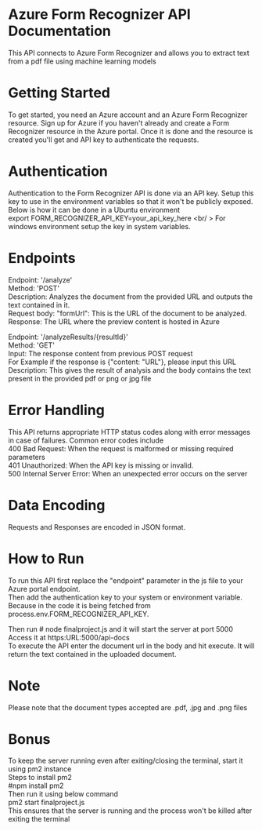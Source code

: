 # Azure Form Recognizer API Documentation
This API connects to Azure Form Recognizer and allows you to extract text from a pdf file using machine learning models 
# Getting Started 
To get started, you need an Azure account and an Azure Form Recognizer resource. Sign up for Azure if you haven't already and create a Form Recognizer resource in the Azure portal. 
Once it is done and the resource is created you'll get and API key to authenticate the requests.

# Authentication
Authentication to the Form Recognizer API is done via an API key. Setup this key to use in the environment variables so that it won't be publicly exposed. <br />
Below is how it can be done in a Ubuntu environment <br />
export FORM_RECOGNIZER_API_KEY=your_api_key_here <br/ >
For windows environment setup the key in system variables.

# Endpoints

Endpoint: '/analyze' <br />
Method: 'POST' <br />
Description: Analyzes the document from the provided URL and outputs the text contained in it. <br />
Request body: "formUrl": This is the URL of the document to be analyzed. <br />
Response: The URL where the preview content is hosted in Azure

Endpoint: '/analyzeResults/{resultId}' <br />
Method: 'GET' <br />
Input: The response content from previous POST request <br />
For Example if the response is {"content: "URL"}, please input this URL <br />
Description: This gives the result of analysis and the body contains the text present in the provided pdf or png or jpg file

# Error Handling

This API returns appropriate HTTP status codes along with error messages in case of failures. Common error codes include <br />
400 Bad Request: When the request is malformed or missing required parameters <br />
401 Unauthorized: When the API key is missing or invalid. <br />
500 Internal Server Error: When an unexpected error occurs on the server <br />

# Data Encoding 

Requests and Responses are encoded in JSON format. 

# How to Run 

To run this API first replace the "endpoint" parameter in the js file to your Azure portal endpoint. <br />
Then add the authentication key to your system or environment variable. Because in the code it is being fetched from process.env.FORM_RECOGNIZER_API_KEY.

Then run # node finalproject.js and it will start the server at port 5000 <br />
Access it at https:URL:5000/api-docs <br />
To execute the API enter the document url in the body and hit execute. It will return the text contained in the uploaded document. <br />

# Note 
Please note that the document types accepted are .pdf, .jpg and .png files 

# Bonus 
To keep the server running even after exiting/closing the terminal, start it using pm2 instance <br />
Steps to install pm2 <br />
#npm install pm2 <br/>
Then run it using below command <br />
pm2 start finalproject.js <br />
This ensures that the server is running and the process won't be killed after exiting the terminal 
